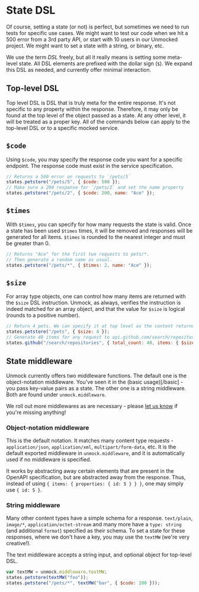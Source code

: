 # State DSL

Of course, setting a state (or not) is perfect, but sometimes we need to run tests for specific use cases. We might want to test our code when we hit a 500 error from a 3rd party API, or start with 10 users in our Unmocked project. We might want to set a state with a string, or binary, etc.

We use the term _DSL_ freely, but all it really means is setting some meta-level state. All DSL elements are prefixed with the dollar sign (`$`). We expand this DSL as needed, and currently offer minimal interaction.

## Top-level DSL

Top level DSL is DSL that is truly meta for the entire response. It's not specific to any property within the response. Therefore, it may only be found at the top level of the object passed as a state. At any other level, it will be treated as a proper key.  All of the commands below can apply to the top-level DSL or to a specific mocked service.

## `$code`

Using `$code`, you may specify the response code you want for a specific endpoint. The response code must exist in the service specification.

```javascript
// Returns a 500 error on requests to `/pets/5`
states.petstore("/pets/5", { $code: 500 });
// Make sure a 200 response for `/pets/2` and set the name property
states.petstore("/pets/2", { $code: 200, name: "Ace" });
```

## `$times`

With `$times`, you can specify for how many requests the state is valid. Once a state has been used `$times` times, it will be removed and responses will be generated for all items.
`$times` is rounded to the nearest integer and must be greater than 0.

```javascript
// Returns "Ace" for the first two requests to pets/*.
// Then generate a random name as usual.
states.petstore("/pets/*", { $times: 2, name: "Ace" });
```

## `$size`

For array type objects, one can control how many items are returned with the `$size` DSL instruction. Unmock, as always, verifies the instruction is indeed matched for an array object, and that the value for `$size` is logical (rounds to a positive number).

```javascript
// Return 4 pets. We can specify it at top level as the content returned is an array.
states.petstore("/pets", { $size: 4 });
// Generate 40 items for any request to api.github.com/search/repositories
states.github("/search/repositories", { total_count: 40, items: { $size: 40 } });
```

## State middleware

Unmock currently offers two middleware functions. The default one is the object-notation middleware. You've seen it in the (basic usage)[/basic] - you pass key-value pairs as a state. The other one is a string middleware. Both are found under `unmock.middleware`.

We roll out more middlewares as are necessary - please [let us know](https://github.com/unmock/unmock-js/issues) if you're missing anything!

### Object-notation middleware

This is the default notation. It matches many content type requests - `application/json`, `application/xml`, `multipart/form-data`, etc. It is the default exported middleware in `unmock.middleware`, and it is automatically used if no middleware is specified.

It works by abstracting away certain elements that are present in the OpenAPI specification, but are abstracted away from the response. Thus, instead of using `{ items: { properties: { id: 5 } } }`, one may simply use `{ id: 5 }`.

### String middleware

Many other content types have a simple schema for a response. `text/plain`, `image/*`, `application/octet-stream` and many more have a `type: string` (and additional `format`) specified as their schema. To set a state for these responses, where we don't have a key, you may use the `textMW` (we're very creative!).

The text middleware accepts a string input, and optional object for top-level DSL.

```javascript
var textMW = unmock.middleware.textMW;
states.petstore(textMW("foo"));
states.petstore("/pets/*", textMW("bar", { $code: 200 }));
```
